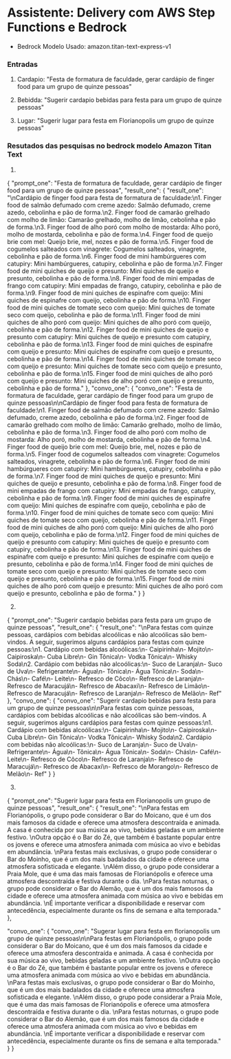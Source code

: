 
# Assistente: Delivery com AWS Step Functions e Bedrock


- Bedrock Modelo Usado: amazon.titan-text-express-v1

### Entradas
1) Cardapio:
  "Festa de formatura de faculdade, gerar cardápio de finger food para um grupo de quinze pessoas"

2) Bebidda:
  "Sugerir cardapio bebidas para festa para um grupo de quinze pessoas"

3) Lugar:
  "Sugerir lugar para festa em Florianopolis um grupo de quinze pessoas"


### Resutados das pesquisas no bedrock modelo Amazon Titan Text

1)
{
  "prompt_one": "Festa de formatura de faculdade, gerar cardápio de finger food para um grupo de quinze pessoas",
  "result_one": {
    "result_one": "\nCardápio de finger food para festa de formatura de faculdade:\n1. Finger food de salmão defumado com creme azedo: Salmão defumado, creme azedo, cebolinha e pão de forma.\n2. Finger food de camarão grelhado com molho de limão: Camarão grelhado, molho de limão, cebolinha e pão de forma.\n3. Finger food de alho poró com molho de mostarda: Alho poró, molho de mostarda, cebolinha e pão de forma.\n4. Finger food de queijo brie com mel: Queijo brie, mel, nozes e pão de forma.\n5. Finger food de cogumelos salteados com vinagrete: Cogumelos salteados, vinagrete, cebolinha e pão de forma.\n6. Finger food de mini hambúrgueres com catupiry: Mini hambúrgueres, catupiry, cebolinha e pão de forma.\n7. Finger food de mini quiches de queijo e presunto: Mini quiches de queijo e presunto, cebolinha e pão de forma.\n8. Finger food de mini empadas de frango com catupiry: Mini empadas de frango, catupiry, cebolinha e pão de forma.\n9. Finger food de mini quiches de espinafre com queijo: Mini quiches de espinafre com queijo, cebolinha e pão de forma.\n10. Finger food de mini quiches de tomate seco com queijo: Mini quiches de tomate seco com queijo, cebolinha e pão de forma.\n11. Finger food de mini quiches de alho poró com queijo: Mini quiches de alho poró com queijo, cebolinha e pão de forma.\n12. Finger food de mini quiches de queijo e presunto com catupiry: Mini quiches de queijo e presunto com catupiry, cebolinha e pão de forma.\n13. Finger food de mini quiches de espinafre com queijo e presunto: Mini quiches de espinafre com queijo e presunto, cebolinha e pão de forma.\n14. Finger food de mini quiches de tomate seco com queijo e presunto: Mini quiches de tomate seco com queijo e presunto, cebolinha e pão de forma.\n15. Finger food de mini quiches de alho poró com queijo e presunto: Mini quiches de alho poró com queijo e presunto, cebolinha e pão de forma."
  },
  "convo_one": {
    "convo_one": "Festa de formatura de faculdade, gerar cardápio de finger food para um grupo de quinze pessoas\n\nCardápio de finger food para festa de formatura de faculdade:\n1. Finger food de salmão defumado com creme azedo: Salmão defumado, creme azedo, cebolinha e pão de forma.\n2. Finger food de camarão grelhado com molho de limão: Camarão grelhado, molho de limão, cebolinha e pão de forma.\n3. Finger food de alho poró com molho de mostarda: Alho poró, molho de mostarda, cebolinha e pão de forma.\n4. Finger food de queijo brie com mel: Queijo brie, mel, nozes e pão de forma.\n5. Finger food de cogumelos salteados com vinagrete: Cogumelos salteados, vinagrete, cebolinha e pão de forma.\n6. Finger food de mini hambúrgueres com catupiry: Mini hambúrgueres, catupiry, cebolinha e pão de forma.\n7. Finger food de mini quiches de queijo e presunto: Mini quiches de queijo e presunto, cebolinha e pão de forma.\n8. Finger food de mini empadas de frango com catupiry: Mini empadas de frango, catupiry, cebolinha e pão de forma.\n9. Finger food de mini quiches de espinafre com queijo: Mini quiches de espinafre com queijo, cebolinha e pão de forma.\n10. Finger food de mini quiches de tomate seco com queijo: Mini quiches de tomate seco com queijo, cebolinha e pão de forma.\n11. Finger food de mini quiches de alho poró com queijo: Mini quiches de alho poró com queijo, cebolinha e pão de forma.\n12. Finger food de mini quiches de queijo e presunto com catupiry: Mini quiches de queijo e presunto com catupiry, cebolinha e pão de forma.\n13. Finger food de mini quiches de espinafre com queijo e presunto: Mini quiches de espinafre com queijo e presunto, cebolinha e pão de forma.\n14. Finger food de mini quiches de tomate seco com queijo e presunto: Mini quiches de tomate seco com queijo e presunto, cebolinha e pão de forma.\n15. Finger food de mini quiches de alho poró com queijo e presunto: Mini quiches de alho poró com queijo e presunto, cebolinha e pão de forma."
  }
}

2)
{
  "prompt_one": "Sugerir cardapio bebidas para festa para um grupo de quinze pessoas",
  "result_one": {
    "result_one": "\nPara festas com quinze pessoas, cardápios com bebidas alcoólicas e não alcoólicas são bem-vindos. A seguir, sugerimos alguns cardápios para festas com quinze pessoas:\n1. Cardápio com bebidas alcoólicas:\n- Caipirinha\n- Mojito\n- Caipiroska\n- Cuba Libre\n- Gin Tônica\n- Vodka Tônica\n- Whisky Soda\n2. Cardápio com bebidas não alcoólicas:\n- Suco de Laranja\n- Suco de Uva\n- Refrigerante\n- Água\n- Tônica\n- Água Tônica\n- Soda\n- Chás\n- Café\n- Leite\n- Refresco de Côco\n- Refresco de Laranja\n- Refresco de Maracujá\n- Refresco de Abacaxi\n- Refresco de Limão\n- Refresco de Maracujá\n- Refresco de Laranja\n- Refresco de Melão\n- Ref"
  },
  "convo_one": {
    "convo_one": "Sugerir cardapio bebidas para festa para um grupo de quinze pessoas\n\nPara festas com quinze pessoas, cardápios com bebidas alcoólicas e não alcoólicas são bem-vindos. A seguir, sugerimos alguns cardápios para festas com quinze pessoas:\n1. Cardápio com bebidas alcoólicas:\n- Caipirinha\n- Mojito\n- Caipiroska\n- Cuba Libre\n- Gin Tônica\n- Vodka Tônica\n- Whisky Soda\n2. Cardápio com bebidas não alcoólicas:\n- Suco de Laranja\n- Suco de Uva\n- Refrigerante\n- Água\n- Tônica\n- Água Tônica\n- Soda\n- Chás\n- Café\n- Leite\n- Refresco de Côco\n- Refresco de Laranja\n- Refresco de Maracujá\n- Refresco de Abacaxi\n- Refresco de Morango\n- Refresco de Melão\n- Ref"
  }
}

3)
{
  "prompt_one": "Sugerir lugar para festa em Florianopolis um grupo de quinze pessoas",
  "result_one": {
    "result_one": "\nPara festas em Florianópolis, o grupo pode considerar o Bar do Moicano, que é um dos mais famosos da cidade e oferece uma atmosfera descontraída e animada. A casa é conhecida por sua música ao vivo, bebidas geladas e um ambiente festivo. \nOutra opção é o Bar do Zé, que também é bastante popular entre os jovens e oferece uma atmosfera animada com música ao vivo e bebidas em abundância. \nPara festas mais exclusivas, o grupo pode considerar o Bar do Moinho, que é um dos mais badalados da cidade e oferece uma atmosfera sofisticada e elegante. \nAlém disso, o grupo pode considerar a Praia Mole, que é uma das mais famosas de Florianópolis e oferece uma atmosfera descontraída e festiva durante o dia. \nPara festas noturnas, o grupo pode considerar o Bar do Alemão, que é um dos mais famosos da cidade e oferece uma atmosfera animada com música ao vivo e bebidas em abundância. \nÉ importante verificar a disponibilidade e reservar com antecedência, especialmente durante os fins de semana e alta temporada."
  },

  "convo_one": {
    "convo_one": "Sugerar lugar para festa em florianopolis um grupo de quinze pessoas\n\nPara festas em Florianópolis, o grupo pode considerar o Bar do Moicano, que é um dos mais famosos da cidade e oferece uma atmosfera descontraída e animada. A casa é conhecida por sua música ao vivo, bebidas geladas e um ambiente festivo. \nOutra opção é o Bar do Zé, que também é bastante popular entre os jovens e oferece uma atmosfera animada com música ao vivo e bebidas em abundância. \nPara festas mais exclusivas, o grupo pode considerar o Bar do Moinho, que é um dos mais badalados da cidade e oferece uma atmosfera sofisticada e elegante. \nAlém disso, o grupo pode considerar a Praia Mole, que é uma das mais famosas de Florianópolis e oferece uma atmosfera descontraída e festiva durante o dia. \nPara festas noturnas, o grupo pode considerar o Bar do Alemão, que é um dos mais famosos da cidade e oferece uma atmosfera animada com música ao vivo e bebidas em abundância. \nÉ importante verificar a disponibilidade e reservar com antecedência, especialmente durante os fins de semana e alta temporada."
  }
}
